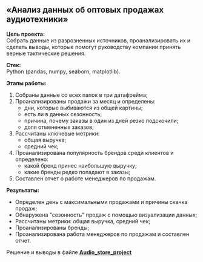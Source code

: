 ## «Анализ данных об оптовых продажах аудиотехники»

**Цель проекта:**  
Cобрать данные из разрозненных источников, проанализировать их и сделать выводы, которые помогут руководству компании принять верные тактические решения.  

**Стек:**  
Python (pandas, numpy, seaborn, matplotlib).

**Этапы работы:**  
1. Собраны данные со всех папок в три датафрейма;  
2. Проанализированы продажи за месяц и определены:  
   - дни, которые выбиваются из общей картины;  
   - есть ли в данных сезонность;  
   - причина, почему заказы в один из дней резко подскочили;  
   - доля отмененных заказов;  
3. Рассчитаны ключевые метрики:  
   - общая выручка;  
   - средний чек;  
4. Проанализирована популярность брендов среди клиентов и определено:  
   - какой бренд принес наибольшую выручку;  
   - какие бренды редко попадают в заказы;  
5. Составлен отчет о работе менеджеров по продажам.  

**Результаты:**  
- Определен день с максимальными продажами и причины скачка продаж;  
- Обнаружена "сезонность" продаж с помощью визуализации данных;  
- Рассчитаны метрики: общая выручка, средний чек;
- Проанализированы бренды;
- Проанализирована работа менеджеров по продажам и составлен отчет.  

Решение и выводы в файле **[Audio_store_project](Audio_store_project.ipynb)**
